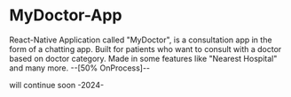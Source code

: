 # MyDoctor-App
React-Native Application called "MyDoctor", is a consultation app in the form of a chatting app. Built for patients who want to consult with a doctor based on doctor category. Made in some features like "Nearest Hospital" and many more. --[50% OnProcess]--

will continue soon -2024-
